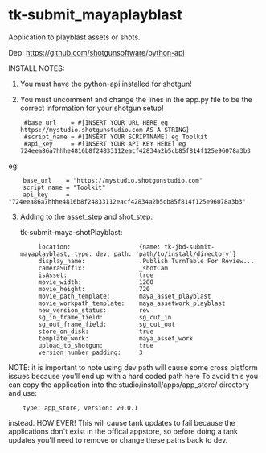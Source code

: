tk-submit_mayaplayblast
=====================

Application to playblast assets or shots.

Dep:
https://github.com/shotgunsoftware/python-api


INSTALL NOTES:

1. You must have the python-api installed for shotgun!
2. You must uncomment and change the lines in the app.py file to be the correct information for your shotgun setup!

        #base_url    = #[INSERT YOUR URL HERE eg https://mystudio.shotgunstudio.com AS A STRING]
        #script_name = #[INSERT YOUR SCRIPTNAME] eg Toolkit
        #api_key     = #[INSERT YOUR API KEY HERE] eg 724eea86a7hhhe4816b8f24833112eacf42834a2b5cb85f814f125e96078a3b3

eg:

        base_url    = "https://mystudio.shotgunstudio.com"
        script_name = "Toolkit"
        api_key     = "724eea86a7hhhe4816b8f24833112eacf42834a2b5cb85f814f125e96078a3b3"

3. Adding to the asset_step and shot_step:

      tk-submit-maya-shotPlayblast:

            location:                   {name: tk-jbd-submit-mayaplayblast, type: dev, path: 'path/to/install/directory'}
            display_name:               .Publish TurnTable For Review...
            cameraSuffix:               _shotCam
            isAsset:                    true
            movie_width:                1280
            movie_height:               720
            movie_path_template:        maya_asset_playblast
            movie_workpath_template:    maya_assetwork_playblast
            new_version_status:         rev
            sg_in_frame_field:          sg_cut_in
            sg_out_frame_field:         sg_cut_out
            store_on_disk:              true
            template_work:              maya_asset_work
            upload_to_shotgun:          true
            version_number_padding:     3

NOTE: it is important to note using dev path will cause some cross platform issues because you'll end up with a hard coded path here
To avoid this you can copy the application into the studio/install/apps/app_store/ directory and use:

        type: app_store, version: v0.0.1

instead. HOW EVER! This will cause tank updates to fail because the applications don't exist in the offical appstore, so before doing a
tank updates you'll need to remove or change these paths back to dev.